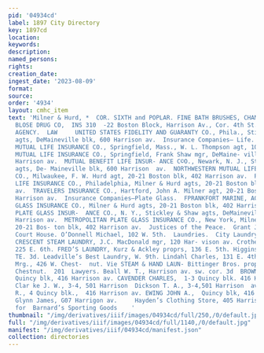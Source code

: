 ```yaml
---
pid: '04934cd'
label: 1897 City Directory
key: 1897cd
location: 
keywords: 
description: 
named_persons: 
rights: 
creation_date: 
ingest_date: '2023-08-09'
format: 
source: 
order: '4934'
layout: cmhc_item
text: 'Milner & Hurd, *  COR. SIXTH and POPLAR. FINE BATH BRUSHES, CHAMOIS AND SPONGES.  THE
  BLOSE DRUG CO,  INS 310  -22 Boston Block, Harrison Av., Cor. 4th St. PIONEER INSURANCE
  AGENCY.  LAW     UNITED STATES FIDELITY AND GUARANTY CO., Phila., Stick- ley & Shaw
  agts, DeMaineville blk, 600 Harrison av.  Insurance Companies— Life.  MASSACHUSETTS
  MUTUAL LIFE INSURANCE CO., Springfield, Mass., W. L. Thompson agt, 104 W. 4th.  MASSACHUSETTS
  MUTUAL LIFE INSURANCE CO., Springfield, Frank Shaw mgr, DeMaine- ville blk, G00
  Harrison av.  MUTUAL BENEFIT LIFE INSUR- ANCE C©O., Newark, N. J., Stickley & Shaw
  agts, De- Maineville blk, 600 Harrison  av.  NORTHWESTERN MUTUAL LIFE INSURANCE
  CO., Milwaukee, F. W. Hurd agt, 20-21 Boston blk, 402 Harrison av.  PENN MUTUAL
  LIFE INSURANCE CO., Philadelphia, Milner & Hurd agts, 20-21 Boston blk, 402 Harrison
  av.  TRAVELERS INSURANCE CO., Hartford, John A. Milner agt, 20-21 Boston blk, 402
  Harrison av.  Insurance Companies—Plate Glass.  FPRANKFORT MARINE, ACCIDENT & PLATE
  GLASS INSURANCE CO., Milner & Hurd agts, 20-21 Boston blk, 402 Harrison av.  LLOYD’S
  PLATE GLASS INSUR-  ANCE CO., N. Y., Stickley & Shaw agts, DeMaineville blk, 600
  Harrison av.  METROPOLITAN PLATE GLASS INSURANCE CO., New York, Milner & Hurd agts,
  20-21 Bos- ton blk, 402 Harrison av.  Justices of the Peace.  Grant James, basement
  Court House. O’Donnell Michael, 102 W. 5th.  Laundries.  City Laundry, 137 E. 5th
  CRESCENT STEAM LAUNDRY, J.C. MacDonald mgr, 120 Har- vison av. Crothers William,
  225 E. 6th. FRED’S LAUNDRY, Kurz & Ackley proprs, 136 E. 5th. Higgins George, 11644
  TE. 3d. Leadville’s Best Laundry, W. 9th. Lindahl Charles, 131 E. 4th. Owens imma
  Mrg., 426 W. Chest-  nut. Vie STEAM & HAND LAUN- Bittinger Bros. proprs, coat ev
  Chestnut.  201  Lawyers. Beall W. T., Harrison av. sw. cor. 3d  BROWN L. FRANK,  6
  Quincy blk, 416 Harrison av. CAVENDER CHARLES,  1-3 Quincy blk. 416 Harrison av.
  Clar ke J. W., 3-4, 501 Harrison  Dickson T. A., 3-4,501 Harrison  av. Elder George
  R., 4 Quincy blk.,  416 Harrison av. EWING JOHN A.,  Quincy blk, 416 Harrison av.
  Glynn James, G07 Harrigon av.     Hayden’s Clothing Store, 405 Harrison Av., Agent
  for  Barnard’s Sporting Goods    '
thumbnail: "/img/derivatives/iiif/images/04934cd/full/250,/0/default.jpg"
full: "/img/derivatives/iiif/images/04934cd/full/1140,/0/default.jpg"
manifest: "/img/derivatives/iiif/04934cd/manifest.json"
collection: directories
---
```

